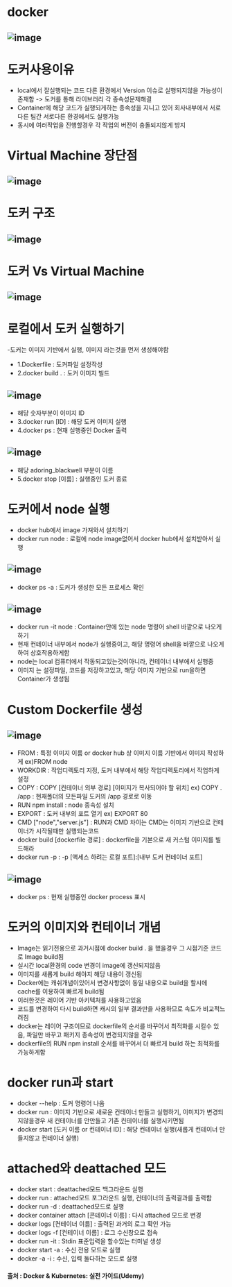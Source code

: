 # docker
## ![image](https://user-images.githubusercontent.com/54635552/178084635-59112f1a-47e3-484e-a833-9687e0cbcbbb.png)

# 도커사용이유
- local에서 잘실행되는 코드 다른 환경에서 Version 이슈로 실행되지않을 가능성이 존재함 -> 도커를 통해 라이브러리 각 종속성문제해결
- Container에 해당 코드가 실행되게하는 종속성을 지니고 있어 회사내부에서 서로다른 팀간 서로다른 환경에서도 실행가능
- 동시에 여러작업을 진행할경우 각 작업의 버전이 충돌되지않게 방지

# Virtual Machine 장단점
## ![image](https://user-images.githubusercontent.com/54635552/178085094-80e1a7fc-dc8b-450a-a6dd-3e666ffd504c.png) 

# 도커 구조
## ![image](https://user-images.githubusercontent.com/54635552/178085210-66219e33-a421-481a-973b-652ab849fa76.png)

# 도커 Vs Virtual Machine
## ![image](https://user-images.githubusercontent.com/54635552/178085337-270f8954-e597-40ed-bd8b-740d00064970.png)

# 로컬에서 도커 실행하기
-도커는 이미지 기반에서 실행, 이미지 라는것을 먼저 생성해야함
- 1.Dockerfile : 도커파일 설정작성
- 2.docker build . : 도커 이미지 빌드
## ![image](https://user-images.githubusercontent.com/54635552/178095727-e5a58596-5621-4427-802f-a7da7d6d473f.png)
- 해당 숫자부분이 이미지 ID
- 3.docker run [ID] : 해당 도커 이미지 실행
- 4.docker ps : 현재 실행중인 Docker 출력
## ![image](https://user-images.githubusercontent.com/54635552/178095771-8e73cbd6-3997-4097-b465-c33930e76f01.png)
- 해당 adoring_blackwell 부분이 이름
- 5.docker stop [이름] : 실행중인 도커 종료

# 도커에서 node 실행
- docker hub에서 image 가져와서 설치하기
- docker run node : 로컬에 node image없어서 docker hub에서 설치받아서 실행
## ![image](https://user-images.githubusercontent.com/54635552/178096453-393994a8-7018-4f10-b28b-a2e84aa53dfa.png)
- docker ps -a : 도커가 생성한 모든 프로세스 확인
## ![image](https://user-images.githubusercontent.com/54635552/178096546-ac3ac063-d951-4edd-92fd-4092eef9fe19.png)
- docker run -it node : Container안에 있는 node 명령어 shell 바깥으로 나오게하기
- 현재 컨테이너 내부에서 node가 실행중이고, 해당 명령어 shell을 바깥으로 나오게하여 상호작용하게함
- node는 local 컴퓨터에서 작동되고있는것이아니라, 컨테이너 내부에서 실행중
- 이미지 는 설정파일, 코드를 저장하고있고, 해당 이미지 기반으로 run을하면 Container가 생성됨 

# Custom Dockerfile 생성
## ![image](https://user-images.githubusercontent.com/54635552/178097565-c313590d-6469-4e5c-a7f2-eabbe97c19b8.png)
- FROM : 특정 이미지 이름 or docker hub 상 이미지 이름 기반에서 이미지 작성하게 ex)FROM node
- WORKDIR : 작업디렉토리 지정, 도커 내부에서 해당 작업디렉토리에서 작업하게 설정
- COPY : COPY [컨테이너 외부 경로] [이미지가 복사되어야 할 위치] ex) COPY . /app : 현재폴더의 모든파일 도커의 /app 경로로 이동
- RUN npm install : node 종속성 설치
- EXPORT : 도커 내부의 포트 열기 ex) EXPORT 80
- CMD ["node","server.js"] : RUN과 CMD 차이는 CMD는 이미지 기반으로 컨테이너가 시작될때만 실행되는코드
- docker build [dockerfile 경로] : dockerfile을 기본으로 새 커스텀 이미지를 빌드해라
- docker run -p : -p [액세스 하려는 로컬 포트]:[내부 도커 컨테이너 포트]
## ![image](https://user-images.githubusercontent.com/54635552/178098029-6f89137f-32d5-4352-a2ce-3f584296913e.png)
- docker ps : 현재 실행중인 docker process 표시

# 도커의 이미지와 컨테이너 개념
- Image는 읽기전용으로 과거시점에 docker build . 을 했을경우 그 시점기준 코드로 Image build됨
- 실시간 local환경의 code 변경이 image에 갱신되지않음
- 이미지를 새롭게 build 해야지 해당 내용이 갱신됨
- Docker에는 캐쉬개념이있어서 변경사항없이 동일 내용으로 build을 할시에 cache를 이용하여 빠르게 build됨
- 이러한것은 레이어 기반 아키텍처를 사용하고있음
- 코드를 변경하여 다시 build하면 캐시의 일부 결과만을 사용하므로 속도가 비교적느려짐
- docker는 레이어 구조이므로 dockerfile의 순서를 바꾸어서 최적화를 시킬수 있음, 파일만 바꾸고 패키지 종속성이 변경되지않을 경우
- dockerfile의 RUN npm install 순서를 바꾸어서 더 빠르게 build 하는 최적화를 가능하게함

# docker run과 start
- docker --help : 도커 명령어 나옴
- docker run : 이미지 기반으로 새로운 컨테이너 만들고 실행하기, 이미지가 변경되지않을경우 새 컨테이너를 안만들고 기존 컨테이너를 실행시키면됨
- docker start [도커 이름 or 컨테이너 ID] : 해당 컨테이너 실행(새롭게 컨테이너 만들지않고 컨테이너 실행)

# attached와 deattached 모드
- docker start : deattached모드 백그라운드 실행 
- docker run : attached모드 포그라운드 실행, 컨테이너의 출력결과를 출력함
- docker run -d : deattached모드로 실행
- docker container attach [콘테이너 이름] : 다시 attached 모드로 변경
- docker logs [컨테이너 이름] : 출력된 과거의 로그 확인 가능
- docker logs -f [컨테이너 이름] : 로그 수신창으로 접속
- docker run -it : Stdin 표준입력을 할수있는 터미널 생성 
- docker start -a : 수신 전용 모드로 실행
- docker -a -i : 수신, 입력 둘다하는 모드로 실행


#### 출처 : Docker & Kubernetes: 실전 가이드(Udemy)


